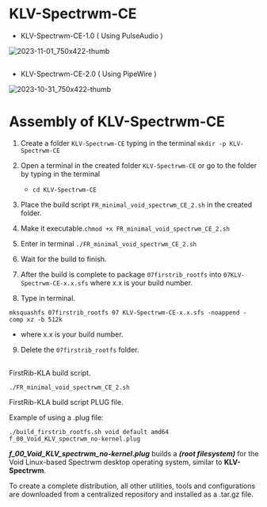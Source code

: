 # KLV-Spectrwm-CE

- KLV-Spectrwm-CE-1.0  ( Using PulseAudio )

![2023-11-01_750x422-thumb](https://github.com/sofijacom/KLV-Spectrwm-CE/assets/107557749/df55842b-549f-497f-a786-b03bbb1cb1ac)

##
- KLV-Spectrwm-CE-2.0 ( Using PipeWire )

![2023-10-31_750x422-thumb](https://github.com/sofijacom/KLV-Spectrwm-CE/assets/107557749/608696ec-86f9-4126-ac12-ae0443bdca43)


# Assembly of KLV-Spectrwm-CE

1) Create a folder `KLV-Spectrwm-CE` typing in the terminal `mkdir -p KLV-Spectrwm-CE`

2) Open a terminal in the created folder `KLV-Spectrwm-CE` or go to the folder by typing in the terminal

   - `cd KLV-Spectrwm-CE`

3) Place the build script  `FR_minimal_void_spectrwm_CE_2.sh` in the created folder.
   
4) Make it executable.`chmod +x FR_minimal_void_spectrwm_CE_2.sh`

5) Enter in terminal `./FR_minimal_void_spectrwm_CE_2.sh`

6) Wait for the build to finish.

7) After the build is complete to package `07firstrib_rootfs` into `07KLV-Spectrwm-CE-x.x.sfs` where x.x is your build number.

8) Type in terminal.

```
mksquashfs 07firstrib_rootfs 07 KLV-Spectrwm-CE-x.x.sfs -noappend -comp xz -b 512k
```
  - where x.x is your build number.

9) Delete the `07firstrib_rootfs` folder.

##

FirstRib-KLA build script. 

```
./FR_minimal_void_spectrwm_CE_2.sh
```
FirstRib-KLA build script PLUG file.

Example of using a .plug file:

```
./build_firstrib_rootfs.sh void default amd64 f_00_Void_KLV_spectrwm_no-kernel.plug
```

***f_00_Void_KLV_spectrwm_no-kernel.plug***  builds a  ***(root filesystem)***  for the Void Linux-based Spectrwm desktop operating system, similar to **KLV-Spectrwm**.

To create a complete distribution, all other utilities, tools and configurations are downloaded from a centralized repository and installed as a .tar.gz file.
